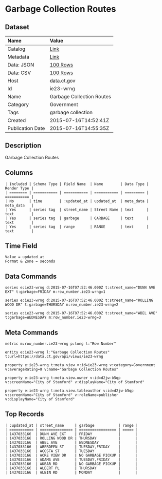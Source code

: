 # Garbage Collection Routes

## Dataset

| Name | Value |
| :--- | :---- |
| Catalog | [Link](https://catalog.data.gov/dataset/garbage-collection-routes) |
| Metadata | [Link](https://data.ct.gov/api/views/ie23-wrng) |
| Data: JSON | [100 Rows](https://data.ct.gov/api/views/ie23-wrng/rows.json?max_rows=100) |
| Data: CSV | [100 Rows](https://data.ct.gov/api/views/ie23-wrng/rows.csv?max_rows=100) |
| Host | data.ct.gov |
| Id | ie23-wrng |
| Name | Garbage Collection Routes |
| Category | Government |
| Tags | garbage collection |
| Created | 2015-07-16T14:52:41Z |
| Publication Date | 2015-07-16T14:55:35Z |

## Description

Garbage Collection Routes

## Columns

```ls
| Included | Schema Type | Field Name  | Name        | Data Type | Render Type |
| ======== | =========== | =========== | =========== | ========= | =========== |
| No       | time        | :updated_at | updated_at  | meta_data | meta_data   |
| Yes      | series tag  | street_name | Street Name | text      | text        |
| Yes      | series tag  | garbage     | GARBAGE     | text      | text        |
| Yes      | series tag  | range       | RANGE       | text      | text        |
```

## Time Field

```ls
Value = updated_at
Format & Zone = seconds
```

## Data Commands

```ls
series e:ie23-wrng d:2015-07-16T07:52:46.000Z t:street_name="DUNN AVE EXT" t:garbage=FRIDAY m:row_number.ie23-wrng=1

series e:ie23-wrng d:2015-07-16T07:52:46.000Z t:street_name="ROLLING WOOD DR" t:garbage=THURSDAY m:row_number.ie23-wrng=2

series e:ie23-wrng d:2015-07-16T07:52:46.000Z t:street_name="ABEL AVE" t:garbage=WEDNESDAY m:row_number.ie23-wrng=3
```

## Meta Commands

```ls
metric m:row_number.ie23-wrng p:long l:"Row Number"

entity e:ie23-wrng l:"Garbage Collection Routes" t:url=https://data.ct.gov/api/views/ie23-wrng

property e:ie23-wrng t:meta.view v:id=ie23-wrng v:category=Government v:averageRating=0 v:name="Garbage Collection Routes"

property e:ie23-wrng t:meta.view.owner v:id=d2jw-b5qp v:screenName="City of Stamford" v:displayName="City of Stamford"

property e:ie23-wrng t:meta.view.tableauthor v:id=d2jw-b5qp v:screenName="City of Stamford" v:roleName=publisher v:displayName="City of Stamford"
```

## Top Records

```ls
| :updated_at | street_name     | garbage           | range | 
| =========== | =============== | ================= | ===== | 
| 1437033166  | DUNN AVE EXT    | FRIDAY            |       | 
| 1437033166  | ROLLING WOOD DR | THURSDAY          |       | 
| 1437033166  | ABEL AVE        | WEDNESDAY         |       | 
| 1437033166  | ABERDEEN ST     | TUESDAY,FRIDAY    |       | 
| 1437033166  | ACOSTA ST       | TUESDAY           |       | 
| 1437033166  | ACRE VIEW DR    | NO GARBAGE PICKUP |       | 
| 1437033166  | ADAMS AVE       | TUESDAY,FRIDAY    |       | 
| 1437033166  | AKBAR RD        | NO GARBAGE PICKUP |       | 
| 1437033166  | ALBERT PL       | THURSDAY          |       | 
| 1437033166  | ALBIN RD        | MONDAY            |       | 
```